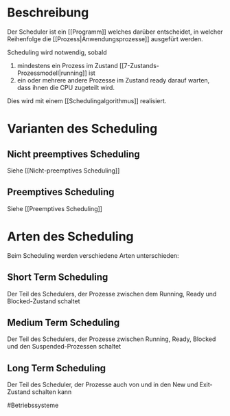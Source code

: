 # Beschreibung
Der Scheduler ist ein [[Programm]] welches darüber entscheidet, in welcher Reihenfolge die [[Prozess|Anwendungsprozesse]] ausgefürt werden.

Scheduling wird notwendig, sobald 
1. mindestens ein Prozess im Zustand [[7-Zustands-Prozessmodell|running]] ist
2. ein oder mehrere andere Prozesse im Zustand ready darauf warten, dass ihnen die CPU zugeteilt wird.

Dies wird mit einem [[Schedulingalgorithmus]] realisiert.

# Varianten des Scheduling
## Nicht preemptives Scheduling
Siehe [[Nicht-preemptives Scheduling]]

## Preemptives Scheduling
Siehe [[Preemptives Scheduling]]

# Arten des Scheduling
Beim Scheduling werden verschiedene Arten unterschieden:

## Short Term Scheduling
Der Teil des Schedulers, der Prozesse zwischen dem Running, Ready und Blocked-Zustand schaltet

## Medium Term Scheduling
Der Teil des Schedulers, der Prozesse zwischen Running, Ready, Blocked und den Suspended-Prozessen schaltet

## Long Term Scheduling
Der Teil des Scheduler, der Prozesse auch von und in den New und Exit-Zustand schalten kann


#Betriebssysteme 